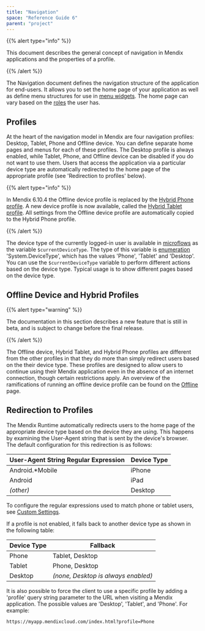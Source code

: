 ```yaml
---
title: "Navigation"
space: "Reference Guide 6"
parent: "project"
---
```



{{% alert type="info" %}}

This document describes the general concept of navigation in Mendix applications and the properties of a profile.

{{% /alert %}}

The Navigation document defines the navigation structure of the application for end-users. It allows you to set the home page of your application as well as define menu structures for use in [menu widgets](menu-widgets). The home page can vary based on the [roles](user-roles) the user has.

## Profiles

At the heart of the navigation model in Mendix are four navigation profiles: Desktop, Tablet, Phone and Offline device. You can define separate home pages and menus for each of these profiles. The Desktop profile is always enabled, while Tablet, Phone, and Offline device can be disabled if you do not want to use them. Users that access the application via a particular device type are automatically redirected to the home page of the appropriate profile (see 'Redirection to profiles' below).

{{% alert type="info" %}}

In Mendix 6.10.4 the Offline device profile is replaced by the [Hybrid Phone profile](hybrid-phone-profile). A new device profile is now available, called the [Hybrid Tablet profile](hybrid-tablet-profile). All settings from the Offline device profile are automatically copied to the Hybrid Phone profile.

{{% /alert %}}

The device type of the currently logged-in user is available in [microflows](microflows) as the variable `$currentDeviceType`. The type of this variable is [enumeration](enumerations) 'System.DeviceType', which has the values 'Phone', 'Tablet' and 'Desktop'. You can use the `$currentDeviceType` variable to perform different actions based on the device type. Typical usage is to show different pages based on the device type.

## Offline Device and Hybrid Profiles

{{% alert type="warning" %}}

The documentation in this section describes a new feature that is still in beta, and is subject to change before the final release.

{{% /alert %}} 

The Offline device, Hybrid Tablet, and Hybrid Phone profiles are different from the other profiles in that they do more than simply redirect users based on the their device type. These profiles are designed to allow users to continue using their Mendix application even in the absence of an internet connection, though certain restrictions apply. An overview of the ramifications of running an offline device profile can be found on the [Offline](offline) page.

## Redirection to Profiles

The Mendix Runtime automatically redirects users to the home page of the appropriate device type based on the device they are using. This happens by examining the User-Agent string that is sent by the device's browser. The default configuration for this redirection is as follows:

| User-Agent String Regular Expression | Device Type |
| --- | --- |
| Android.*Mobile|iPhone|iPod|BlackBerry | Phone |
| Android|iPad | Tablet |
| _(other)_ | Desktop |

To configure the regular expressions used to match phone or tablet users, see [Custom Settings](custom-settings).

If a profile is not enabled, it falls back to another device type as shown in the following table:

| Device Type | Fallback |
| --- | --- |
| Phone | Tablet, Desktop |
| Tablet | Phone, Desktop |
| Desktop | _(none, Desktop is always enabled)_ |

It is also possible to force the client to use a specific profile by adding a 'profile' query string parameter to the URL when visiting a Mendix application. The possible values are 'Desktop', 'Tablet', and 'Phone'. For example:

```html
https://myapp.mendixcloud.com/index.html?profile=Phone

```
